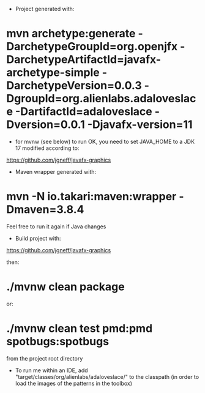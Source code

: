 - Project generated with:

# mvn archetype:generate -DarchetypeGroupId=org.openjfx -DarchetypeArtifactId=javafx-archetype-simple -DarchetypeVersion=0.0.3 -DgroupId=org.alienlabs.adaloveslace -DartifactId=adaloveslace -Dversion=0.0.1 -Djavafx-version=11

- for mvnw (see below) to run OK, you need to set JAVA_HOME to a JDK 17 modified according to:

https://github.com/jgneff/javafx-graphics

- Maven wrapper generated with:

# mvn -N io.takari:maven:wrapper -Dmaven=3.8.4

Feel free to run it again if Java changes

- Build project with:

https://github.com/jgneff/javafx-graphics

then:

# ./mvnw clean package

or:

# ./mvnw clean test pmd:pmd spotbugs:spotbugs

from the project root directory

- To run me within an IDE, add "target/classes/org/alienlabs/adaloveslace/" to the classpath (in order to load the images of the patterns in the toolbox)

